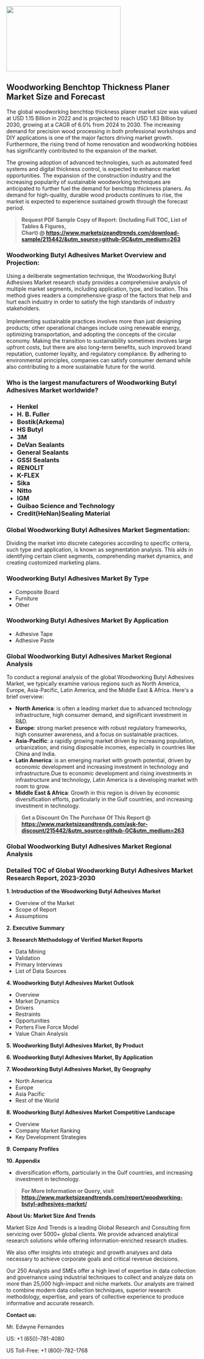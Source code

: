 <p><img class="alignnone size-medium wp-image-20088" src="https://ffe5etoiles.com/wp-content/uploads/2024/12/MST1-300x171.png" alt="" width="300" height="171" /></p><h2>Woodworking Benchtop Thickness Planer Market Size and Forecast</h2><p>The global woodworking benchtop thickness planer market size was valued at USD 1.15 Billion in 2022 and is projected to reach USD 1.83 Billion by 2030, growing at a CAGR of 6.0% from 2024 to 2030. The increasing demand for precision wood processing in both professional workshops and DIY applications is one of the major factors driving market growth. Furthermore, the rising trend of home renovation and woodworking hobbies has significantly contributed to the expansion of the market.</p><p>The growing adoption of advanced technologies, such as automated feed systems and digital thickness control, is expected to enhance market opportunities. The expansion of the construction industry and the increasing popularity of sustainable woodworking techniques are anticipated to further fuel the demand for benchtop thickness planers. As demand for high-quality, durable wood products continues to rise, the market is expected to experience sustained growth through the forecast period.</p></p><blockquote id="" class=""><strong>Request PDF Sample Copy of Report: (Including Full TOC, List of Tables &amp; Figures, Chart)&nbsp;@&nbsp;<strong><a href="https://www.marketsizeandtrends.com/download-sample/215442/&utm_source=github-GC&utm_medium=263" target="_blank">https://www.marketsizeandtrends.com/download-sample/215442/&utm_source=github-GC&utm_medium=263</a></strong></strong></blockquote><h3 id="" class="">Woodworking Butyl Adhesives Market&nbsp;Overview and Projection:</h3><p id="" class="">Using a deliberate segmentation technique, the Woodworking Butyl Adhesives Market research study provides a comprehensive analysis of multiple market segments, including application, type, and location. This method gives readers a comprehensive grasp of the factors that help and hurt each industry in order to satisfy the high standards of industry stakeholders. <br /> <br />Implementing sustainable practices involves more than just designing products; other operational changes include using renewable energy, optimizing transportation, and adopting the concepts of the circular economy. Making the transition to sustainability sometimes involves large upfront costs, but there are also long-term benefits, such improved brand reputation, customer loyalty, and regulatory compliance. By adhering to environmental principles, companies can satisfy consumer demand while also contributing to a more sustainable future for the world.</p><h3 id="" class="">Who is the largest manufacturers of&nbsp;Woodworking Butyl Adhesives Market worldwide?</h3><h3 class=""><p><ul><li>Henkel </li><li> H. B. Fuller </li><li> Bostik(Arkema) </li><li> HS Butyl </li><li> 3M </li><li> DeVan Sealants </li><li> General Sealants </li><li> GSSI Sealants </li><li> RENOLIT </li><li> K-FLEX </li><li> Sika </li><li> Nitto </li><li> IGM </li><li> Guibao Science and Technology </li><li> Credit(HeNan)Sealing Material</li></ul></p></h3><h3 id="" class="">Global&nbsp;Woodworking Butyl Adhesives Market Segmentation:</h3><p id="" class="">Dividing the market into discrete categories according to specific criteria, such type and application, is known as segmentation analysis. This aids in identifying certain client segments, comprehending market dynamics, and creating customized marketing plans.</p><h3 id="" class="">Woodworking Butyl Adhesives Market&nbsp;By Type</h3><p><p><ul><li>Composite Board</li><li> Furniture</li><li> Other</p></li></ul></p></p><h3 id="" class="">Woodworking Butyl Adhesives Market&nbsp;By Application</h3><p class=""><p><ul><li>Adhesive Tape</li><li> Adhesive Paste</li></ul></p></p><h3 id="" class="">Global Woodworking Butyl Adhesives Market Regional Analysis</h3><p id="" class="">To conduct a regional analysis of the global Woodworking Butyl Adhesives Market, we typically examine various regions such as North America, Europe, Asia-Pacific, Latin America, and the Middle East &amp; Africa. Here's a brief overview:</p><ul><li><strong>North America</strong>: is often a leading market due to advanced technology infrastructure, high consumer demand, and significant investment in R&amp;D.</li><li><strong>Europe</strong>: strong market presence with robust regulatory frameworks, high consumer awareness, and a focus on sustainable practices.</li><li><strong>Asia-Pacific</strong>: a rapidly growing market driven by increasing population, urbanization, and rising disposable incomes, especially in countries like China and India.</li><li><strong>Latin America</strong>: is an emerging market with growth potential, driven by economic development and increasing investment in technology and infrastructure.Due to economic development and rising investments in infrastructure and technology, Latin America is a developing market with room to grow.</li><li><strong>Middle East &amp; Africa</strong>: Growth in this region is driven by economic diversification efforts, particularly in the Gulf countries, and increasing investment in technology.</li></ul><blockquote id="" class=""><strong>Get a Discount On The Purchase Of This Report @ <strong><a href="https://www.marketsizeandtrends.com/ask-for-discount/215442/&utm_source=github-GC&utm_medium=263" target="_blank">https://www.marketsizeandtrends.com/ask-for-discount/215442/&utm_source=github-GC&utm_medium=263</a></strong></strong></blockquote><h3 id="" class="">Global Woodworking Butyl Adhesives Market Regional Analysis</h3><h3 id="" class="">Detailed TOC of Global Woodworking Butyl Adhesives Market Research Report, 2023-2030</h3><p id="" class=""><strong>1. Introduction of the Woodworking Butyl Adhesives Market</strong></p><ul><li>Overview of the Market</li><li>Scope of Report</li><li>Assumptions</li></ul><p id="" class=""><strong>2. Executive Summary</strong></p><p id="" class=""><strong>3. Research Methodology of Verified Market Reports</strong></p><ul><li>Data Mining</li><li>Validation</li><li>Primary Interviews</li><li>List of Data Sources</li></ul><p id="" class=""><strong>4. Woodworking Butyl Adhesives Market Outlook</strong></p><ul><li>Overview</li><li>Market Dynamics</li><li>Drivers</li><li>Restraints</li><li>Opportunities</li><li>Porters Five Force Model</li><li>Value Chain Analysis</li></ul><p id="" class=""><strong>5. Woodworking Butyl Adhesives Market, By Product</strong></p><p id="" class=""><strong>6. Woodworking Butyl Adhesives Market, By Application</strong></p><p id="" class=""><strong>7. Woodworking Butyl Adhesives Market, By Geography</strong></p><ul><li>North America</li><li>Europe</li><li>Asia Pacific</li><li>Rest of the World</li></ul><p id="" class=""><strong>8. Woodworking Butyl Adhesives Market Competitive Landscape</strong></p><ul><li>Overview</li><li>Company Market Ranking</li><li>Key Development Strategies</li></ul><p id="" class=""><strong>9. Company Profiles</strong></p><p id="" class=""><strong>10. Appendix</strong></p><ul><li>diversification efforts, particularly in the Gulf countries, and increasing investment in technology.</li></ul><blockquote id="" class=""><strong>For More Information or Query, visit <strong><strong><a href="https://www.marketsizeandtrends.com/report/woodworking-butyl-adhesives-market/" target="_blank">https://www.marketsizeandtrends.com/report/woodworking-butyl-adhesives-market/</a></strong></strong></strong></blockquote><p id="" class=""><strong>About Us: Market Size And Trends</strong></p><p id="" class="">Market Size And Trends is a leading Global Research and Consulting firm servicing over 5000+ global clients. We provide advanced analytical research solutions while offering information-enriched research studies.</p><p id="" class="">We also offer insights into strategic and growth analyses and data necessary to achieve corporate goals and critical revenue decisions.</p><p id="" class="">Our 250 Analysts and SMEs offer a high level of expertise in data collection and governance using industrial techniques to collect and analyze data on more than 25,000 high-impact and niche markets. Our analysts are trained to combine modern data collection techniques, superior research methodology, expertise, and years of collective experience to produce informative and accurate research.</p><p id="" class=""><strong>Contact us:</strong></p><p id="" class="">Mr. Edwyne Fernandes</p><p id="" class="">US: +1 (650)-781-4080</p><p id="" class="">US Toll-Free: +1 (800)-782-1768</p>
